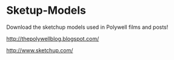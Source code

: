 Sketup-Models
=============

Download the sketchup models used in Polywell films and posts!

http://thepolywellblog.blogspot.com/

http://www.sketchup.com/
